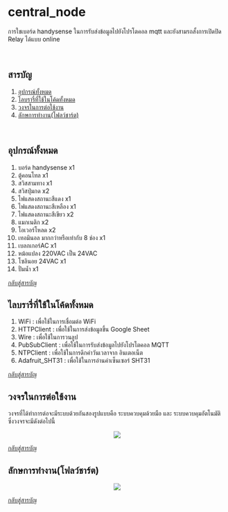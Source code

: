 # central_node
การใชเบอร์ด handysense ในการรับส่งข้อมูลไปยังโปรโตคอล mqtt และยังสามรถสั้งการเปิดปิด Relay ได้แบบ online

<br/>

## <a name="content"></a> สารบัญ
1. [อุปกรณ์ทั้งหมด](#อุปกร)
2. [ไลบรารี่ที่ใช้ในโค้ดทั้งหมด](#libra)
3. [วงจรในการต่อใช้งาน](#ต่ออุปกร)
4. [ลักษการทำงาน(โฟลว์ชาร์ต)](#โฟลว์ชาร์ต)

<br/>

## <a name="อุปกร"></a> อุปกรณ์ทั้งหมด
1. บอร์ด handysense x1
2. ตู้คอนโทล x1
3. สวิสสามทาง x1
4. สวิสปุ่มกด x2
5. ไฟแสดงสถานะสีแดง x1
6. ไฟแสดงสถานะสีเหลือง x1
7. ไฟแสดงสถานะสีเขียว x2
8. แมกเนติก x2
9. โอเวอร์โหลด x2
10. เทอมินอล มากกว่าหรือเท่ากับ 8 ช่อง x1
11. เบลกเกอร์AC x1
12. หม้อแปลง 220VAC เป็น 24VAC
13. โซลินอย 24VAC x1
14. ปั่มน้ำ x1

[กลับสู่สารบัญ](#content)
<br/>

## <a name="libra"></a> ไลบรารี่ที่ใช้ในโค้ดทั้งหมด
1. WiFi : เพื่อใช้ในการเชื่อมต่อ WiFi 
2. HTTPClient : เพื่อใช้ในการส่งข้อมูลขึ้น Google Sheet
3. Wire : เพื่อใช้ในการวนลูป
4. PubSubClient : เพื่อใช้ในการรับส่งข้อมูลไปยังโปรโตคอล MQTT
5. NTPClient : เพื่อใช้ในการดึกค่าวันเวลาจาก อินเตอเน็ต
6. Adafruit_SHT31 : เพื่อใช้ในการอ่านค่าเซ็นเซอร์ SHT31

[กลับสู่สารบัญ](#content)
<br/>

## <a name="ต่ออุปกร"></a> วงจรในการต่อใช้งาน
วงจรที่ได้ทำการต่อจะมีระบบด้วยกันสองรูปแบบคือ ระบบควบคุมด้วยมือ และ ระบบควบคุมอัตโนมัติ ซึ่งวงจรจะมีดังต่อไปนี้
<p align="center">
   <img src=https://github.com/user-attachments/assets/90c29911-0c9c-41bc-bfcd-63ffa4fb4cce>

[กลับสู่สารบัญ](#content)
<br/>

## <a name="โฟลว์ชาร์ต"></a> ลักษการทำงาน(โฟลว์ชาร์ต)

<p align="center">
   <img src=https://github.com/user-attachments/assets/ed7a5b1f-6779-4fd2-bc7f-808366535b90>

[กลับสู่สารบัญ](#content)
<br/>
